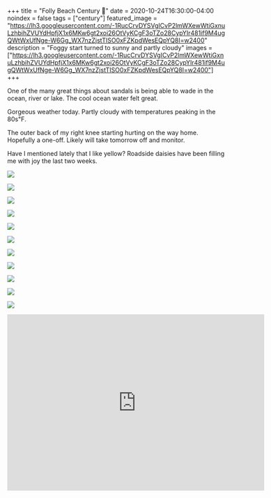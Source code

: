 +++
title =  "Folly Beach Century 💯"
date = 2020-10-24T16:30:00-04:00
noindex = false
tags = ["century"]
featured_image = "https://lh3.googleusercontent.com/-1RucCrvDYSVgICvP2lmWXewWtiGxnuLzhbihZVUYdHpfjX1x6MKw6gt2xoi26OtVyKCgF3oTZo28CypYIr481if9M4ugQWtWxUfNge-W6Gg_WX7nzZjstTISO0xFZKpdWesEQpYQ8I=w2400"
description = "Foggy start turned to sunny and partly cloudy"
images = ["https://lh3.googleusercontent.com/-1RucCrvDYSVgICvP2lmWXewWtiGxnuLzhbihZVUYdHpfjX1x6MKw6gt2xoi26OtVyKCgF3oTZo28CypYIr481if9M4ugQWtWxUfNge-W6Gg_WX7nzZjstTISO0xFZKpdWesEQpYQ8I=w2400"]
+++

One of the many great things about sandals is being able to wade in the ocean, river or lake. The cool ocean water felt great.

Gorgeous weather today. Partly cloudy with temperatures peaking in the 80s℉.

The outer back of my right knee starting hurting on the way home. Hopefully a one-off. Likely will take tomorrow off and monitor.

Have I mentioned lately that I like yellow? Roadside daisies have been filling me with joy the last two weeks. 

<a href='https://lh3.googleusercontent.com/-1RucCrvDYSVgICvP2lmWXewWtiGxnuLzhbihZVUYdHpfjX1x6MKw6gt2xoi26OtVyKCgF3oTZo28CypYIr481if9M4ugQWtWxUfNge-W6Gg_WX7nzZjstTISO0xFZKpdWesEQpYQ8I=w2400'><img src='https://lh3.googleusercontent.com/-1RucCrvDYSVgICvP2lmWXewWtiGxnuLzhbihZVUYdHpfjX1x6MKw6gt2xoi26OtVyKCgF3oTZo28CypYIr481if9M4ugQWtWxUfNge-W6Gg_WX7nzZjstTISO0xFZKpdWesEQpYQ8I=w2400'></a>

<a href='https://lh3.googleusercontent.com/3zyMXI0kowi-5Yh8HtnChsr3pbxmOYW6Ikoqmyz4PRhvCGe-2UUiLTf9xg3QavkAAYYS-DeqNAvJCD-1Ev0NOeD97gLkj_Hkr1qQksbB73C_slb_nMY5WikoDwl2jMFOl4Y4MRxvqo0=w2400'><img src='https://lh3.googleusercontent.com/3zyMXI0kowi-5Yh8HtnChsr3pbxmOYW6Ikoqmyz4PRhvCGe-2UUiLTf9xg3QavkAAYYS-DeqNAvJCD-1Ev0NOeD97gLkj_Hkr1qQksbB73C_slb_nMY5WikoDwl2jMFOl4Y4MRxvqo0=w2400'></a>

<a href='https://lh3.googleusercontent.com/DAUwisRPKh_exjYTWkSvV-ftJnXK7k8SHNR6eZsbWQHnxlioDDo9B52VkrIvrm5PWccDvnx2HcDXbkNLsHMPdtBxqqomlwG0pRwWIK6uipMlaTESEO3zQQlV1jJ-a6thhw7kCf3NTZs=w2400'><img src='https://lh3.googleusercontent.com/DAUwisRPKh_exjYTWkSvV-ftJnXK7k8SHNR6eZsbWQHnxlioDDo9B52VkrIvrm5PWccDvnx2HcDXbkNLsHMPdtBxqqomlwG0pRwWIK6uipMlaTESEO3zQQlV1jJ-a6thhw7kCf3NTZs=w2400'></a>

<a href='https://lh3.googleusercontent.com/egcbPY17Oguc5KHkxdhbTaTrA3s2iQ62Dxo4mK5WuUnwdkPM2tqiTlWFAHgngD_rDSnqlr3M49HZ8B9abE322FnUdrHSs-ZjNPUofl5p7KXu3kOw5lNb9PAiR6NF0eOw_cLEyvHPGnI=w2400'><img src='https://lh3.googleusercontent.com/egcbPY17Oguc5KHkxdhbTaTrA3s2iQ62Dxo4mK5WuUnwdkPM2tqiTlWFAHgngD_rDSnqlr3M49HZ8B9abE322FnUdrHSs-ZjNPUofl5p7KXu3kOw5lNb9PAiR6NF0eOw_cLEyvHPGnI=w2400'></a>

<a href='https://lh3.googleusercontent.com/bbPiKvYPr1CJQENxyO_zPSMSlhSV0ExqPDFWis7c5n0ixGmcs8o_ktjt0LyAm1NhmcBUOn15grTX34AXNrlu9X17bWDVpFdIs9BpcylyRLGq4fvSs_UeDMRfakHtKcWBMAj5I3x4o0I=w2400'><img src='https://lh3.googleusercontent.com/bbPiKvYPr1CJQENxyO_zPSMSlhSV0ExqPDFWis7c5n0ixGmcs8o_ktjt0LyAm1NhmcBUOn15grTX34AXNrlu9X17bWDVpFdIs9BpcylyRLGq4fvSs_UeDMRfakHtKcWBMAj5I3x4o0I=w2400'></a>

<a href='https://lh3.googleusercontent.com/6RK8rj0x5A8zlqtCrdo2KfjXd1PixF0AWhyyRs5Ik4hcxi1rHngcMEXJVYQxhU1qnVoggmybHAYXkXAnC-XatbiTLipfijXgjm97303te5j2tVYpcgKDZWrrT_TBUiFyVh7swjeOxaw=w2400'><img src='https://lh3.googleusercontent.com/6RK8rj0x5A8zlqtCrdo2KfjXd1PixF0AWhyyRs5Ik4hcxi1rHngcMEXJVYQxhU1qnVoggmybHAYXkXAnC-XatbiTLipfijXgjm97303te5j2tVYpcgKDZWrrT_TBUiFyVh7swjeOxaw=w2400'></a>

<a href='https://lh3.googleusercontent.com/-2sLoxuzBgKxpK2Ecb9wf4cbSk2B-3TYwn3ZpSsjrY2Oar4jqtLfgmrnzkeNcNEnxUOc340zMbumZUOxiMQOM6d9TMtFOiUKU-m7uHdjhlq5eXKEbPlYIKrkRggxBXQje17ZEdl9qwg=w2400'><img src='https://lh3.googleusercontent.com/-2sLoxuzBgKxpK2Ecb9wf4cbSk2B-3TYwn3ZpSsjrY2Oar4jqtLfgmrnzkeNcNEnxUOc340zMbumZUOxiMQOM6d9TMtFOiUKU-m7uHdjhlq5eXKEbPlYIKrkRggxBXQje17ZEdl9qwg=w2400'></a>

<a href='https://lh3.googleusercontent.com/y3ZyHG7Z_ctJ4NySx4vzH7AzkYMCUw-CASJU4UtLb2EDJCEVBgBiAemscZ8jVLttd7kVChB8j9sS63pUaeJRiFh2PTwAzhikL3WkF6kD-McDQplmGaM9aKdiKKLsiamERgGyyhvXrhg=w2400'><img src='https://lh3.googleusercontent.com/y3ZyHG7Z_ctJ4NySx4vzH7AzkYMCUw-CASJU4UtLb2EDJCEVBgBiAemscZ8jVLttd7kVChB8j9sS63pUaeJRiFh2PTwAzhikL3WkF6kD-McDQplmGaM9aKdiKKLsiamERgGyyhvXrhg=w2400'></a>

<a href='https://lh3.googleusercontent.com/Lrkiuav5LS7wRvUJ3QQ-EJVW7eBqzdp99-k_fjMgLNvOCn97FALKnAzGr71B0RY6FeZUtuRFnuLh7Sk7t8WSAzcdmjbUoeg3JtB9NuGu_o2OzzM7Un2nN2lRlz9OlOR4L2_4FIQF_b4=w2400'><img src='https://lh3.googleusercontent.com/Lrkiuav5LS7wRvUJ3QQ-EJVW7eBqzdp99-k_fjMgLNvOCn97FALKnAzGr71B0RY6FeZUtuRFnuLh7Sk7t8WSAzcdmjbUoeg3JtB9NuGu_o2OzzM7Un2nN2lRlz9OlOR4L2_4FIQF_b4=w2400'></a>

<a href='https://lh3.googleusercontent.com/nyktsgYTUoEHJYw_zFnWNphFK7xcgcVgt54HwUVXU5nmqwLFK5g6H2WCuzhbqj8UutPIfbxgCXdF0ciiwp930O4r45mupQAw61QDygELgF_i8A6NCL-A6ws_9VQ92geHPu7lPKyIqJQ=w2400'><img src='https://lh3.googleusercontent.com/nyktsgYTUoEHJYw_zFnWNphFK7xcgcVgt54HwUVXU5nmqwLFK5g6H2WCuzhbqj8UutPIfbxgCXdF0ciiwp930O4r45mupQAw61QDygELgF_i8A6NCL-A6ws_9VQ92geHPu7lPKyIqJQ=w2400'></a>

<a href='https://lh3.googleusercontent.com/SVZ0whoDOcLBfJQCzFegg5WqC4ck28EQJry9ivYEl7oddUmrR5lXntBxHhEVTCKNKnlgkunudpkA5yd2JY98W5rBUMb8I6PaWe4Wh2phzSWzSHbcJM7z8ZTYeffCOlNddoLT_HmdpK4=w2400'><img src='https://lh3.googleusercontent.com/SVZ0whoDOcLBfJQCzFegg5WqC4ck28EQJry9ivYEl7oddUmrR5lXntBxHhEVTCKNKnlgkunudpkA5yd2JY98W5rBUMb8I6PaWe4Wh2phzSWzSHbcJM7z8ZTYeffCOlNddoLT_HmdpK4=w2400'></a>

<iframe height='405' width='590' frameborder='0' allowtransparency='true' scrolling='no' src='https://www.strava.com/activities/4238558995/embed/e3532ed1c928695f8181409ae67aa902ce3add43'></iframe>
